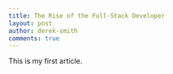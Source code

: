 ```yaml
---
title: The Rise of the Full-Stack Developer
layout: post
author: derek-smith
comments: true
---
```


This is my first article.